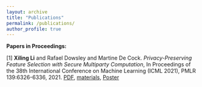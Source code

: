 ```yaml
---
layout: archive
title: "Publications"
permalink: /publications/
author_profile: true
---
```


**Papers in Proceedings:**

[1] **Xiling Li** and Rafael Dowsley and Martine De Cock. *Privacy-Preserving Feature Selection with Secure Multiparty Computation*, In Proceedings of the 38th International Conference on Machine Learning (ICML 2021), PMLR 139:6326-6336, 2021. 
[PDF](http://proceedings.mlr.press/v139/li21e/li21e.pdf), [materials](http://proceedings.mlr.press/v139/li21e.html), [Poster](https://github.com/xilinggrantli/xilinggrantli.github.io/blob/master/images/Xiling__ICML_2021_poster.png)